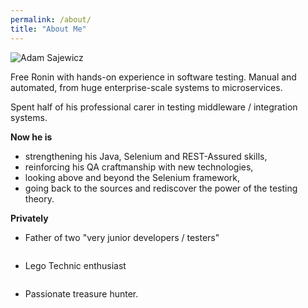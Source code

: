 ```yaml
---
permalink: /about/
title: "About Me"
---
```


<img src="{{ site.url }}{{ site.baseurl }}/assets/images/Zdjęcie.png" alt="Adam Sajewicz">


Free Ronin with hands-on experience in software testing. Manual and automated, from huge enterprise-scale systems to microservices. 

Spent half of his professional carer in testing middleware / integration systems.


**Now he is**
* strengthening his Java, Selenium and REST-Assured skills, 
* reinforcing his QA craftmanship with new technologies, 
* looking above and beyond the Selenium framework,
* going back to the sources and rediscover the power of the testing theory.

**Privately** 
* Father of two "very junior developers / testers"

<img src="{{ site.url }}{{ site.baseurl }}/assets/images/oni.png" alt="">

* Lego Technic enthusiast 

<img src="{{ site.url }}{{ site.baseurl }}/assets/images/Mark_4.png" alt="">

* Passionate treasure hunter.

<img src="{{ site.url }}{{ site.baseurl }}/assets/images/lego _metal_detectorist.jpeg" alt="">
